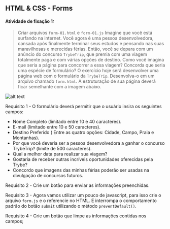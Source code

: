 ## HTML & CSS - Forms


#### Atividade de fixação 1:
> Criar arquivos `form-01.html` e `form-01.js`
Imagine que você está surfando na internet. Você agora é uma pessoa desenvolvedora, cansada após finalmente terminar seus estudos e pensando nas suas maravilhosas e merecidas férias.
Então, você se depara com um anúncio do concurso `TrybeTrip`, que premia com uma viagem totalmente paga e com várias opções de destino. Como você imagina que seria a página para concorrer a essa viagem?
Concorda que seria uma espécie de formulário?
O exercício hoje será desenvolver uma página web com o formulário da `TrybeTrip`. Desenvolva-o em um arquivo chamado `form.html`. A estruturação de sua página deverá ficar semelhante com a imagem abaixo.

![alt text](https://s3.us-east-2.amazonaws.com/assets.app.betrybe.com/fundamentals/html-forms/images/Excalidraw-forms-94cb593582e99fd08f284274fd8b50ab.png)

Requisito 1 - O formulário deverá permitir que o usuário insira os seguintes campos:

* Nome Completo (limitado entre 10 e 40 caracteres).
* E-mail (limitado entre 10 e 50 caracteres).
* Destino Preferido ( Entre as quatro opções: Cidade, Campo, Praia e Montanhas).
* Por que você deveria ser a pessoa desenvolvedora a ganhar o concurso TrybeTrip? (limite de 500 caracteres).
* Qual a melhor data para realizar sua viagem?
* Gostaria de receber outras incríveis oportunidades oferecidas pela Trybe?
* Concordo que imagens das minhas férias poderão ser usadas na divulgação de concursos futuros.

Requisito 2 - Crie um botão para enviar as informações preenchidas.

Requisito 3 - Agora vamos utilizar um pouco de javascript, para isso crie o arquivo `form.js` e o referencie no HTML. E interrompa o comportamento padrão do botão `submit` utilizando o método `preventDefault()`.

Requisito 4 - Crie um botão que limpe as informações contidas nos campos;


